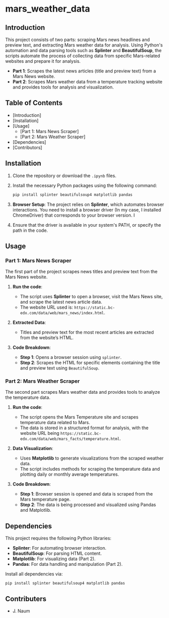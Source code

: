 # mars_weather_data

## Introduction
This project consists of two parts: scraping Mars news headlines and preview text, and extracting Mars weather data for analysis. Using Python's automation and data parsing tools such as **Splinter** and **BeautifulSoup**, the scripts automate the process of collecting data from specific Mars-related websites and prepare it for analysis.

- **Part 1**: Scrapes the latest news articles (title and preview text) from a Mars News website.
- **Part 2**: Scrapes Mars weather data from a temperature tracking website and provides tools for analysis and visualization.

## Table of Contents
- [Introduction]
- [Installation]
- [Usage]
  - [Part 1: Mars News Scraper]
  - [Part 2: Mars Weather Scraper]
- [Dependencies]
- [Contributors]

## Installation
1. Clone the repository or download the `.ipynb` files.
2. Install the necessary Python packages using the following command:
    ```bash
    pip install splinter beautifulsoup4 matplotlib pandas
    ```
3. **Browser Setup**: The project relies on **Splinter**, which automates browser interactions. You need to install a browser driver (In my case, I installed ChromeDriver) that corresponds to your browser version. I

4. Ensure that the driver is available in your system's PATH, or specify the path in the code.

## Usage

### Part 1: Mars News Scraper
The first part of the project scrapes news titles and preview text from the Mars News website.

1. **Run the code**: 
    - The script uses **Splinter** to open a browser, visit the Mars News site, and scrape the latest news article data.
    - The website URL used is: `https://static.bc-edx.com/data/web/mars_news/index.html`.
  
2. **Extracted Data**:
    - Titles and preview text for the most recent articles are extracted from the website’s HTML.
  
3. **Code Breakdown**:
    - **Step 1**: Opens a browser session using `splinter`.
    - **Step 2**: Scrapes the HTML for specific elements containing the title and preview text using `BeautifulSoup`.

### Part 2: Mars Weather Scraper
The second part scrapes Mars weather data and provides tools to analyze the temperature data.

1. **Run the code**:
    - The script opens the Mars Temperature site and scrapes temperature data related to Mars.
    - The data is stored in a structured format for analysis, with the website URL being `https://static.bc-edx.com/data/web/mars_facts/temperature.html`.

2. **Data Visualization**:
    - Uses **Matplotlib** to generate visualizations from the scraped weather data.
    - The script includes methods for scraping the temperature data and plotting daily or monthly average temperatures.

3. **Code Breakdown**:
    - **Step 1**: Browser session is opened and data is scraped from the Mars temperature page.
    - **Step 2**: The data is being processed and visualized using Pandas and Matplotlib.

## Dependencies
This project requires the following Python libraries:
- **Splinter**: For automating browser interaction.
- **BeautifulSoup**: For parsing HTML content.
- **Matplotlib**: For visualizing data (Part 2).
- **Pandas**: For data handling and manipulation (Part 2).

Install all dependencies via:
``` git bash
pip install splinter beautifulsoup4 matplotlib pandas
```

## Contributers 
- J. Naum


